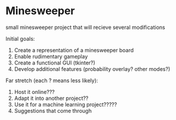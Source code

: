 # Minesweeper
small minesweeper project that will recieve several modifications


Initial goals:
1. Create a representation of a minesweeper board
2. Enable rudimentary gameplay
3. Create a functional GUI (tkinter?)
4. Develop additional features (probability overlay? other modes?)

Far stretch (each ? means less likely):
1. Host it online???
2. Adapt it into another project??
3. Use it for a machine learning project?????
4. Suggestions that come through
